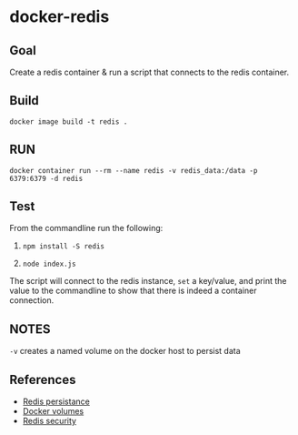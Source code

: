 # docker-redis

## Goal

Create a redis container & run a script that connects to the redis container.

## Build

`docker image build -t redis .`

## RUN

`docker container run --rm --name redis -v redis_data:/data -p 6379:6379 -d redis`

## Test

From the commandline run the following:

1) `npm install -S redis`

2) `node index.js`

The script will connect to the redis instance, `set` a key/value, and print the value to the commandline to show that there is indeed a container connection.

## NOTES

`-v` creates a named volume on the docker host to persist data

## References

* [Redis persistance](https://hub.docker.com/_/redis?tab=description#start-with-persistent-storage)
* [Docker volumes](https://docs.docker.com/storage/volumes/)
* [Redis security](https://redis.io/topics/security)

